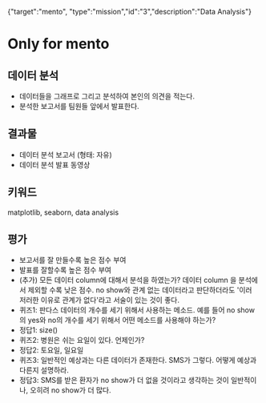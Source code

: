{"target":"mento", "type":"mission","id":"3","description":"Data Analysis"}
# Only for mento
## 데이터 분석
* 데이터들을 그래프로 그리고 분석하여 본인의 의견을 적는다.
* 분석한 보고서를 팀원들 앞에서 발표한다.

## 결과물
* 데이터 분석 보고서 (형태: 자유)
* 데이터 분석 발표 동영상

## 키워드
matplotlib, seaborn, data analysis

## 평가
* 보고서를 잘 만들수록 높은 점수 부여
* 발표를 잘할수록 높은 점수 부여
* (추가) 모든 데이터 column에 대해서 분석을 하였는가? 데이터 column 을 분석에서 제외할 수록 낮은 점수. no show와 관계 없는 데이터라고 판단하더라도 '이러 저러한 이유로 관계가 없다'라고 서술이 있는 것이 좋다.
* 퀴즈1: 판다스 데이터의 개수를 세기 위해서 사용하는 메소드. 예를 들어 no show의 yes와 no의 개수를 세기 위해서 어떤 메소드를 사용해야 하는가?
* 정답1: size()
* 퀴즈2: 병원은 쉬는 요일이 있다. 언제인가?
* 정답2: 토요일, 일요일
* 퀴즈3: 일반적인 예상과는 다른 데이터가 존재한다. SMS가 그렇다. 어떻게 예상과 다른지 설명하라.
* 정답3: SMS를 받은 환자가 no show가 더 없을 것이라고 생각하는 것이 일반적이나, 오히려 no show가 더 많다.
